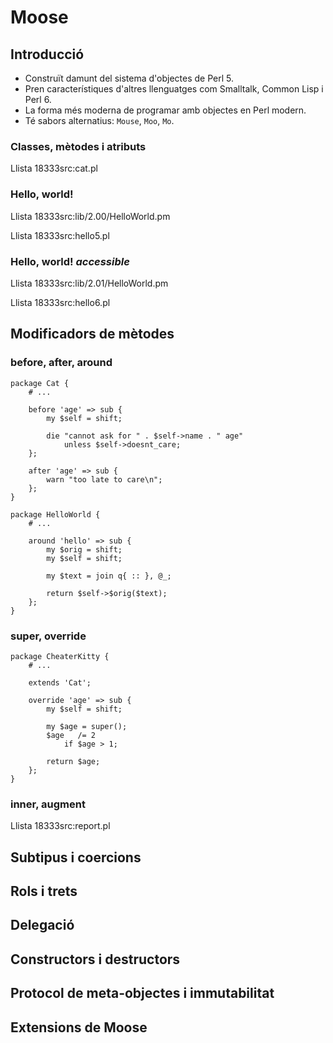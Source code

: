 # Moose #
## Introducció ##

*   Construït damunt del sistema d'objectes de Perl 5.
*   Pren característiques d'altres llenguatges com Smalltalk, Common Lisp i Perl 6.
*   La forma més moderna de programar amb objectes en Perl modern.
*   Té sabors alternatius: `Mouse`, `Moo`, `Mo`.

### Classes, mètodes i atributs ###

Llista 18333src:cat.pl

### Hello, world! ###

Llista 18333src:lib/2.00/HelloWorld.pm

Llista 18333src:hello5.pl

### Hello, world! _accessible_ ###

Llista 18333src:lib/2.01/HelloWorld.pm

Llista 18333src:hello6.pl

## Modificadors de mètodes ##

### before, after, around ###

    package Cat {
        # ...

        before 'age' => sub {
            my $self = shift;

            die "cannot ask for " . $self->name . " age"
                unless $self->doesnt_care;
        };

        after 'age' => sub {
            warn "too late to care\n";
        };
    }

    package HelloWorld {
        # ...

        around 'hello' => sub {
            my $orig = shift;
            my $self = shift;

            my $text = join q{ :: }, @_;

            return $self->$orig($text);
        };
    }

### super, override ###

    package CheaterKitty {
        # ...

        extends 'Cat';

        override 'age' => sub {
            my $self = shift;

            my $age = super();
            $age   /= 2
                if $age > 1;

            return $age;
        };
    }

### inner, augment ###

Llista 18333src:report.pl

## Subtipus i coercions ##
## Rols i trets ##
## Delegació ##
## Constructors i destructors ##
## Protocol de meta-objectes i immutabilitat ##
## Extensions de Moose ##
